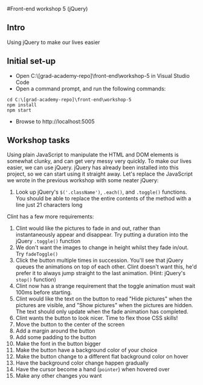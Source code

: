 #Front-end workshop 5 (jQuery)
## Intro
Using jQuery to make our lives easier
## Initial set-up
* Open C:\\[grad-academy-repo]\front-end\workshop-5 in Visual Studio Code  
* Open a command prompt, and run the following commands:
```
cd C:\[grad-academy-repo]\front-end\workshop-5
npm install
npm start
```
* Browse to http://localhost:5005

## Workshop tasks
Using plain JavaScript to manipulate the HTML and DOM elements is somewhat clunky, and can get very messy very quickly. To make our lives easier, we can use jQuery. jQuery has already been installed into this project, so we can start using it straight away. Let's replace the JavaScript we wrote in the previous workshop with some neater jQuery:

1. Look up jQuery's `$('.className')`, `.each()`, and `.toggle()` functions. You should be able to replace the entire contents of the method with a line just 21 characters long

Clint has a few more requirements:

1. Clint would like the pictures to fade in and out, rather than instantaneously appear and disappear. Try putting a duration into the jQuery `.toggle()` function
2. We don't want the images to change in height whilst they fade in/out. Try `fadeToggle()`
3. Click the button multiple times in succession. You'll see that jQuery queues the animations on top of each other. Clint doesn't want this, he'd prefer it to always jump straight to the last animation. (Hint: jQuery's `stop()` function)
4. Clint now has a strange requirement that the toggle animation must wait 100ms before starting.
5. Clint would like the text on the button to read "Hide pictures" when the pictures are visible, and "Show pictures" when the pictures are hidden. The text should only update when the fade animation has completed.
6. Clint wants the button to look nicer. Time to flex those CSS skills!
  1. Move the button to the center of the screen
  2. Add a margin around the button
  3. Add some padding to the button
  4. Make the font in the button bigger
  5. Make the button have a background color of your choice
  6. Make the button change to a different flat background color on hover
  7. Have the background color change happen gradually
  8. Have the cursor become a hand (`pointer`) when hovered over
  9. Make any other changes you want